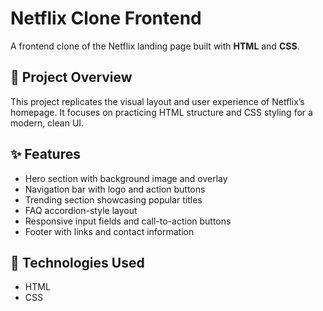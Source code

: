 # Netflix Clone Frontend

A frontend clone of the Netflix landing page built with **HTML** and **CSS**.

## 🎯 Project Overview

This project replicates the visual layout and user experience of Netflix’s homepage. It focuses on practicing HTML structure and CSS styling for a modern, clean UI.

## ✨ Features

- Hero section with background image and overlay
- Navigation bar with logo and action buttons
- Trending section showcasing popular titles
- FAQ accordion-style layout
- Responsive input fields and call-to-action buttons
- Footer with links and contact information

## 🚀 Technologies Used

- HTML
- CSS
